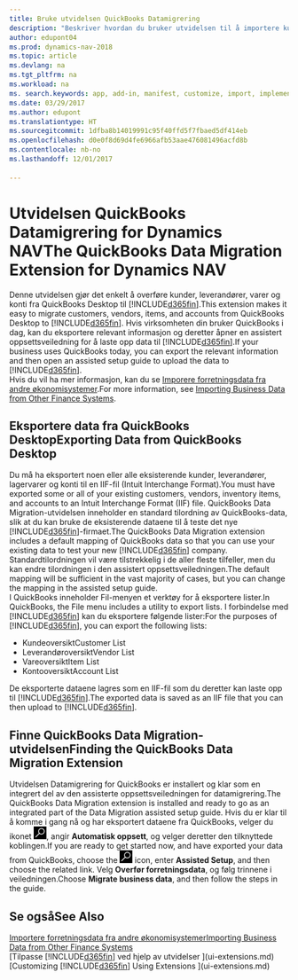 ```yaml
---
title: Bruke utvidelsen QuickBooks Datamigrering
description: "Beskriver hvordan du bruker utvidelsen til å importere kunder, leverandører, varer og konti fra QuickBooks Desktop til Dynamics NAV."
author: edupont04
ms.prod: dynamics-nav-2018
ms.topic: article
ms.devlang: na
ms.tgt_pltfrm: na
ms.workload: na
ms. search.keywords: app, add-in, manifest, customize, import, implement
ms.date: 03/29/2017
ms.author: edupont
ms.translationtype: HT
ms.sourcegitcommit: 1dfba8b14019991c95f40ffd5f7fbaed5df414eb
ms.openlocfilehash: d0e0f8d69d4fe6966afb53aae476081496acfd8b
ms.contentlocale: nb-no
ms.lasthandoff: 12/01/2017

---
```

# <a name="the-quickbooks-data-migration-extension-for-dynamics-nav"></a><span data-ttu-id="1476f-103">Utvidelsen QuickBooks Datamigrering for Dynamics NAV</span><span class="sxs-lookup"><span data-stu-id="1476f-103">The QuickBooks Data Migration Extension for Dynamics NAV</span></span>
<span data-ttu-id="1476f-104">Denne utvidelsen gjør det enkelt å overføre kunder, leverandører, varer og konti fra QuickBooks Desktop til [!INCLUDE[d365fin](includes/d365fin_md.md)].</span><span class="sxs-lookup"><span data-stu-id="1476f-104">This extension makes it easy to migrate customers, vendors, items, and accounts from QuickBooks Desktop to [!INCLUDE[d365fin](includes/d365fin_md.md)].</span></span> <span data-ttu-id="1476f-105">Hvis virksomheten din bruker QuickBooks i dag, kan du eksportere relevant informasjon og deretter åpner en assistert oppsettsveiledning for å laste opp data til [!INCLUDE[d365fin](includes/d365fin_md.md)].</span><span class="sxs-lookup"><span data-stu-id="1476f-105">If your business uses QuickBooks today, you can export the relevant information and then open an assisted setup guide to upload the data to [!INCLUDE[d365fin](includes/d365fin_md.md)].</span></span>  
<span data-ttu-id="1476f-106">Hvis du vil ha mer informasjon, kan du se [Imporere forretningsdata fra andre økonomisystemer](upload-data.md).</span><span class="sxs-lookup"><span data-stu-id="1476f-106">For more information, see [Importing Business Data from Other Finance Systems](upload-data.md).</span></span>

## <a name="exporting-data-from-quickbooks-desktop"></a><span data-ttu-id="1476f-107">Eksportere data fra QuickBooks Desktop</span><span class="sxs-lookup"><span data-stu-id="1476f-107">Exporting Data from QuickBooks Desktop</span></span>
<span data-ttu-id="1476f-108">Du må ha eksportert noen eller alle eksisterende kunder, leverandører, lagervarer og konti til en IIF-fil (Intuit Interchange Format).</span><span class="sxs-lookup"><span data-stu-id="1476f-108">You must have exported some or all of your existing customers, vendors, inventory items, and accounts to an Intuit Interchange Format (IIF) file.</span></span> <span data-ttu-id="1476f-109">QuickBooks Data Migration-utvidelsen inneholder en standard tilordning av QuickBooks-data, slik at du kan bruke de eksisterende dataene til å teste det nye [!INCLUDE[d365fin](includes/d365fin_md.md)]-firmaet.</span><span class="sxs-lookup"><span data-stu-id="1476f-109">The QuickBooks Data Migration extension includes a default mapping of QuickBooks data so that you can use your existing data to test your new [!INCLUDE[d365fin](includes/d365fin_md.md)] company.</span></span> <span data-ttu-id="1476f-110">Standardtilordningen vil være tilstrekkelig i de aller fleste tilfeller, men du kan endre tilordningen i den assistert oppsettsveiledningen.</span><span class="sxs-lookup"><span data-stu-id="1476f-110">The default mapping will be sufficient in the vast majority of cases, but you can change the mapping in the assisted setup guide.</span></span>  
<span data-ttu-id="1476f-111">I QuickBooks inneholder Fil-menyen et verktøy for å eksportere lister.</span><span class="sxs-lookup"><span data-stu-id="1476f-111">In QuickBooks, the File menu includes a utility to export lists.</span></span> <span data-ttu-id="1476f-112">I forbindelse med [!INCLUDE[d365fin](includes/d365fin_md.md)] kan du eksportere følgende lister:</span><span class="sxs-lookup"><span data-stu-id="1476f-112">For the purposes of [!INCLUDE[d365fin](includes/d365fin_md.md)], you can export the following lists:</span></span>

* <span data-ttu-id="1476f-113">Kundeoversikt</span><span class="sxs-lookup"><span data-stu-id="1476f-113">Customer List</span></span>  
* <span data-ttu-id="1476f-114">Leverandøroversikt</span><span class="sxs-lookup"><span data-stu-id="1476f-114">Vendor List</span></span>  
* <span data-ttu-id="1476f-115">Vareoversikt</span><span class="sxs-lookup"><span data-stu-id="1476f-115">Item List</span></span>  
* <span data-ttu-id="1476f-116">Kontooversikt</span><span class="sxs-lookup"><span data-stu-id="1476f-116">Account List</span></span>  

<span data-ttu-id="1476f-117">De eksporterte dataene lagres som en IIF-fil som du deretter kan laste opp til [!INCLUDE[d365fin](includes/d365fin_md.md)].</span><span class="sxs-lookup"><span data-stu-id="1476f-117">The exported data is saved as an IIF file that you can then upload to [!INCLUDE[d365fin](includes/d365fin_md.md)].</span></span>

## <a name="finding-the-quickbooks-data-migration-extension"></a><span data-ttu-id="1476f-118">Finne QuickBooks Data Migration-utvidelsen</span><span class="sxs-lookup"><span data-stu-id="1476f-118">Finding the QuickBooks Data Migration Extension</span></span>
<span data-ttu-id="1476f-119">Utvidelsen Datamigrering for QuickBooks er installert og klar som en integrert del av den assisterte oppsettsveiledningen for datamigrering.</span><span class="sxs-lookup"><span data-stu-id="1476f-119">The QuickBooks Data Migration extension is installed and ready to go as an integrated part of the Data Migration assisted setup guide.</span></span> <span data-ttu-id="1476f-120">Hvis du er klar til å komme i gang nå og har eksportert dataene fra QuickBooks, velger du ikonet ![Søk etter side eller rapport](media/ui-search/search_small.png "Søk etter side eller rapport"), angir **Automatisk oppsett**, og velger deretter den tilknyttede koblingen.</span><span class="sxs-lookup"><span data-stu-id="1476f-120">If you are ready to get started now, and have exported your data from QuickBooks, choose the ![Search for Page or Report](media/ui-search/search_small.png "Search for Page or Report icon") icon, enter **Assisted Setup**, and then choose the related link.</span></span> <span data-ttu-id="1476f-121">Velg **Overfør forretningsdata**, og følg trinnene i veiledningen.</span><span class="sxs-lookup"><span data-stu-id="1476f-121">Choose **Migrate business data**, and then follow the steps in the guide.</span></span>  

## <a name="see-also"></a><span data-ttu-id="1476f-122">Se også</span><span class="sxs-lookup"><span data-stu-id="1476f-122">See Also</span></span>
[<span data-ttu-id="1476f-123">Importere forretningsdata fra andre økonomisystemer</span><span class="sxs-lookup"><span data-stu-id="1476f-123">Importing Business Data from Other Finance Systems</span></span>](upload-data.md)  
<span data-ttu-id="1476f-124">[Tilpasse [!INCLUDE[d365fin](includes/d365fin_md.md)] ved hjelp av utvidelser ](ui-extensions.md)</span><span class="sxs-lookup"><span data-stu-id="1476f-124">[Customizing [!INCLUDE[d365fin](includes/d365fin_md.md)] Using Extensions ](ui-extensions.md)</span></span>  

